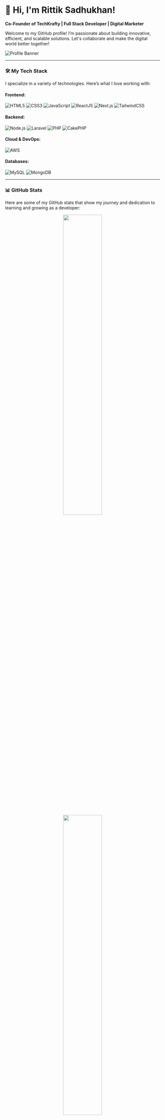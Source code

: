 # 👋 Hi, I'm Rittik Sadhukhan!
**Co-Founder of TechKrafty | Full Stack Developer | Digital Marketer**

Welcome to my GitHub profile! I’m passionate about building innovative, efficient, and scalable solutions. Let's collaborate and make the digital world better together!

![Profile Banner](https://media.licdn.com/dms/image/v2/D5616AQH6REgaPJ7IRg/profile-displaybackgroundimage-shrink_350_1400/profile-displaybackgroundimage-shrink_350_1400/0/1723303052403?e=1736985600&v=beta&t=R-lv7tTaGsGoKAocYNA8y8xNeYnJm4-NKWnXehP1rwo)

---

### 🛠️ **My Tech Stack**

I specialize in a variety of technologies. Here’s what I love working with:

#### **Frontend:**
![HTML5](https://img.shields.io/badge/-HTML5-FFB700?style=for-the-badge&logo=html5&logoColor=white)
![CSS3](https://img.shields.io/badge/-CSS3-1A53EA?style=for-the-badge&logo=css3&logoColor=white)
![JavaScript](https://img.shields.io/badge/-JavaScript-FFB700?style=for-the-badge&logo=javascript&logoColor=black)
![ReactJS](https://img.shields.io/badge/-ReactJS-1A53EA?style=for-the-badge&logo=react&logoColor=black)
![Next.js](https://img.shields.io/badge/-Next.js-142132?style=for-the-badge&logo=next.js&logoColor=white)
![TailwindCSS](https://img.shields.io/badge/-TailwindCSS-FFB700?style=for-the-badge&logo=tailwind-css&logoColor=white)

#### **Backend:**
![Node.js](https://img.shields.io/badge/-Node.js-142132?style=for-the-badge&logo=node.js&logoColor=white)
![Laravel](https://img.shields.io/badge/-Laravel-FFB700?style=for-the-badge&logo=laravel&logoColor=white)
![PHP](https://img.shields.io/badge/-PHP-1A53EA?style=for-the-badge&logo=php&logoColor=white)
![CakePHP](https://img.shields.io/badge/-CakePHP-FFB700?style=for-the-badge&logo=cakephp&logoColor=white)

#### **Cloud & DevOps:**
![AWS](https://img.shields.io/badge/-AWS-FFB700?style=for-the-badge&logo=amazonaws&logoColor=white)

#### **Databases:**
![MySQL](https://img.shields.io/badge/-MySQL-FFB700?style=for-the-badge&logo=mysql&logoColor=white)
![MongoDB](https://img.shields.io/badge/-MongoDB-1A53EA?style=for-the-badge&logo=mongodb&logoColor=white)

---

### 📊 **GitHub Stats**

Here are some of my GitHub stats that show my journey and dedication to learning and growing as a developer:

<div align="center">
  <img src="https://github-readme-stats.vercel.app/api?username=Astarand&show_icons=true&count_private=true&theme=dark&hide_border=true" width="50%"/>
  <img src="https://github-readme-stats.vercel.app/api/top-langs/?username=Astarand&layout=compact&theme=dark&langs_count=4&hide_border=true" width="50%"/>
  <img src="https://github-readme-streak-stats.herokuapp.com/?user=Astarand&theme=black-ice&hide_border=true" width="100%"/>
</div>

---

### 🚀 **Featured Projects**

Here are some of the projects I am most proud of:

#### 1. **[E-Cashbook](https://github.com/Astarand/E-Cashbook)**  
A **financial management tool** for businesses, developed to simplify and automate cashbook management. This project leverages **Laravel** and **MySQL** for robust backend processing and data handling.

#### 2. **[meta-React](https://github.com/Astarand/meta-React)**  
An **advanced front-end project** exploring **React** and **Next.js**, showcasing best practices and high-level UI/UX elements.

#### 3. **[360Business](https://github.com/Astarand/360Business)**  
A **comprehensive business solution** designed with **CakePHP** and **ReactJS**, focusing on enterprise-level tools to improve operational efficiency.

---

### 🧑‍💻 **About Me**

I am a passionate developer who loves solving complex problems and creating innovative solutions. With a strong foundation in both frontend and backend technologies, I enjoy building **full-stack applications** that are optimized, scalable, and user-friendly.

- **Location**: West Bengal, India
- **Experience**: 5+ years in Full Stack Development
- **Email**: [Rittik.SK@hotmail.com](mailto:Rittik.SK@hotmail.com)
- **Portfolio**: [techkrafty.com](https://techkrafty.com)

---

### 🌱 **Let’s Connect**

You can reach out to me through the following channels:

- **[LinkedIn](https://www.linkedin.com/in/astarand/)**
- **[Twitter](https://x.com/RittikSadhukhan)**
- **[Portfolio](https://techkrafty.com)**

---

### 📈 **Visitors Count**

![Visitors Badge](https://komarev.com/ghpvc/?username=Astarand&color=brightgreen&style=for-the-badge)

---

> *“Code is like humor. When you have to explain it, it’s bad.”*  
> — **Cory House**
